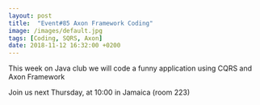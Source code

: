 ```yaml
---
layout: post
title:  "Event#85 Axon Framework Coding"
image: /images/default.jpg
tags: [Coding, SQRS, Axon]
date: 2018-11-12 16:32:00 +0200
---
```


This week on Java club we will code a funny application using CQRS and Axon Framework[]()

Join us next Thursday, at 10:00 in Jamaica (room 223)